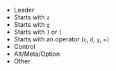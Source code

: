- Leader
- Starts with `z`
- Starts with `g`
- Starts with `]` or `[`
- Starts with an operator (`c`, `d`, `y`, `=)`
- Control
- Alt/Meta/Option
- Other
